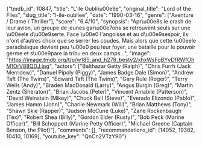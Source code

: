 {"tmdb_id": 10847, "title": "L'Ile Oubli\u00e9e", "original_title": "Lord of the Flies", "slug_title": "l-ile-oubliee", "date": "1990-03-16", "genre": ["Aventure / Drame / Thriller"], "score": "6.4/10", "synopsis": "Apr\u00e8s le crash de leur avion, un groupe de jeunes gar\u00e7ons se retrouvent seuls sur une \u00eele d\u00e9serte. Face \u00e0 l'angoisse et au d\u00e9sespoir, ils n'ont d'autres choix que se serrer les coudes. Mais alors que cette \u00eele paradisiaque devient peu \u00e0 peu leur foyer, une bataille pour le pouvoir germe et s\u00e9pare la tribu en deux camps...", "image": "https://image.tmdb.org/t/p/w185_and_h278_bestv2/xhxWsFgBYyDfRWfOhM1OrV88QDJ.jpg", "actors": ["Balthazar Getty (Ralph)", "Chris Furrh (Jack Merridew)", "Danuel Pipoly (Piggy)", "James Badge Dale (Simon)", "Andrew Taft (The Twins)", "Edward Taft (The Twins)", "Gary Rule (Roger)", "Terry Wells (Andy)", "Braden MacDonald (Larry)", "Angus Burgin (Greg)", "Martin Zentz (Sheraton)", "Brian Jacobs (Peter)", "Vincent Amabile (Patterson)", "David Weinstein (Mikey)", "Chuck Bell (Steve)", "Everado Elizondo (Pablo)", "James Hamm (John)", "Charlie Newmark (Will)", "Brian Matthews (Tony)", "Shawn Skie (Rapper)", "Judson McCune (Luke)", "Zane Rockenbaugh (Tex)", "Robert Shea (Billy)", "Gordon Elder (Rusty)", "Bob Peck (Marine Officer)", "Bill Schoppert (Marine Petty Officer)", "Michael Greene (Captain Benson, the Pilot)"], "comments": [], "recommandations_id": [14052, 19382, 10410, 10169], "youtube_key": "QnCn2VTzY90"}